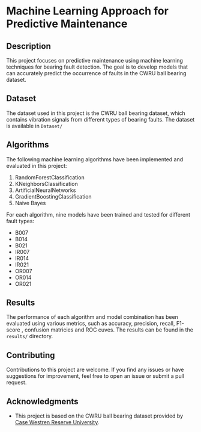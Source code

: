 # Machine Learning Approach for Predictive Maintenance

## Description
This project focuses on predictive maintenance using machine learning techniques for bearing fault detection. The goal is to develop models that can accurately predict the occurrence of faults in the CWRU ball bearing dataset.

## Dataset
The dataset used in this project is the CWRU ball bearing dataset, which contains vibration signals from different types of bearing faults. The dataset is available in `Dataset/`

## Algorithms
The following machine learning algorithms have been implemented and evaluated in this project:
1. RandomForestClassification
2. KNeighborsClassification
3. ArtificialNeuralNetworks
4. GradientBoostingClassification
5. Naive Bayes

For each algorithm, nine models have been trained and tested for different fault types:
- B007
- B014
- B021
- IR007
- IR014
- IR021
- OR007
- OR014
- OR021



## Results
The performance of each algorithm and model combination has been evaluated using various metrics, such as accuracy, precision, recall, F1-score , confusion matricies and ROC cuves. The results can be found in the `results/` directory.

## Contributing
Contributions to this project are welcome. If you find any issues or have suggestions for improvement, feel free to open an issue or submit a pull request.


## Acknowledgments
- This project is based on the CWRU ball bearing dataset provided by [Case Westren Reserve University](https://engineering.case.edu/bearingdatacenter).
